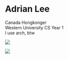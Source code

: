 # Adrian Lee
Canada Hongkonger  
Western University CS Year 1  
I use arch, btw  

<a href="https://github-readme-stats.vercel.app/api?username=Adrian400811&count_private=true&show_icons=true&theme=chartreuse-dark">
	<img aligh="center" src="https://github-readme-stats.vercel.app/api?username=Adrian400811&bg_color=30,e96443,904e95&title_color=fff&text_color=fff"/>
</a>
<p/>
<a href="https://github.com/Adrian400811">
	<img align="center" src="https://github-readme-stats.vercel.app/api/top-langs/?username=Adrian400811&bg_color=30,e96443,904e95&title_color=ff&text_color=fff" />
</a>


<!--
**Adrian400811/Adrian400811** is a ✨ _special_ ✨ repository because its `README.md` (this file) appears on your GitHub profile.

Here are some ideas to get you started:

- 🔭 I’m currently working on ...
- 🌱 I’m currently learning ...
- 👯 I’m looking to collaborate on ...
- 🤔 I’m looking for help with ...
- 💬 Ask me about ...
- 📫 How to reach me: ...
- 😄 Pronouns: ...
- ⚡ Fun fact: ...
-->
